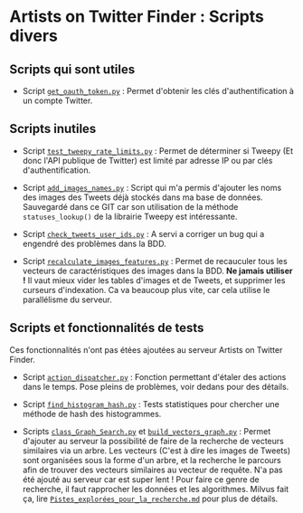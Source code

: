 # Artists on Twitter Finder : Scripts divers

## Scripts qui sont utiles

* Script [`get_oauth_token.py`](get_oauth_token.py) :
  Permet d'obtenir les clés d'authentification à un compte Twitter.


## Scripts inutiles

* Script [`test_tweepy_rate_limits.py`](test_tweepy_rate_limits.py) :
  Permet de déterminer si Tweepy (Et donc l'API publique de Twitter) est limité par adresse IP ou par clés d'authentification.

* Script [`add_images_names.py`](add_images_names.py) :
  Script qui m'a permis d'ajouter les noms des images des Tweets déjà stockés dans ma base de données.
  Sauvegardé dans ce GIT car son utilisation de la méthode `statuses_lookup()` de la librairie Tweepy est intéressante.

* Script [`check_tweets_user_ids.py`](check_tweets_user_ids.py) :
  A servi a corriger un bug qui a engendré des problèmes dans la BDD.

* Script [`recalculate_images_features.py`](recalculate_images_features.py) :
  Permet de recauculer tous les vecteurs de caractéristiques des images dans la BDD. **Ne jamais utiliser !** Il vaut mieux vider les tables d'images et de Tweets, et supprimer les curseurs d'indexation. Ca va beaucoup plus vite, car cela utilise le parallélisme du serveur.


## Scripts et fonctionnalités de tests

Ces fonctionnalités n'ont pas étées ajoutées au serveur Artists on Twitter Finder.

* Script [`action_dispatcher.py`](action_dispatcher.py) :
  Fonction permettant d'étaler des actions dans le temps. Pose pleins de problèmes, voir dedans pour des détails.

* Script [`find_histogram_hash.py`](find_histogram_hash.py) :
  Tests statistiques pour chercher une méthode de hash des histogrammes.

* Scripts [`class_Graph_Search.py`](class_Graph_Search.py) et [`build_vectors_graph.py`](build_vectors_graph.py) :
  Permet d'ajouter au serveur la possibilité de faire de la recherche de vecteurs similaires via un arbre. Les vecteurs (C'est à dire les images de Tweets) sont organisées sous la forme d'un arbre, et la recherche le parcours afin de trouver des vecteurs similaires au vecteur de requête. N'a pas été ajouté au serveur car est super lent ! Pour faire ce genre de recherche, il faut rapprocher les données et les algorithmes. Milvus fait ça, lire [`Pistes_explorées_pour_la_recherche.md`](../doc/Pistes_explorées_pour_la_recherche.md) pour plus de détails.
